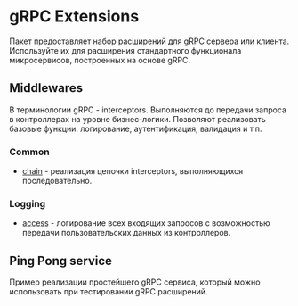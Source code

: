 # gRPC Extensions

Пакет предоставляет набор расширений для gRPC сервера или клиента. Используйте их для расширения стандартного
функционала микросервисов, построенных на основе gRPC.

## Middlewares

В терминологии gRPC - interceptors. Выполняются до передачи запроса в контроллерах на уровне бизнес-логики. Позволяют
реализовать базовые функции: логирование, аутентификация, валидация и т.п.

### Common

* [chain](middleware/chain.go) - реализация цепочки interceptors, выполняющихся последовательно.

### Logging

* [access](middleware/access/access.go) - логирование всех входящих запросов с возможностью передачи пользовательских
  данных из контроллеров.

## Ping Pong service

Пример реализации простейшего gRPC сервиса, который можно использовать при тестировании gRPC расширений.